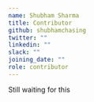 ```yaml
---
name: Shubham Sharma
title: Contributor
github: shubhamchasing
twitter: ""
linkedin: ""
slack: ""
joining_date: ""
role: contributor
---
```


Still waiting for this
